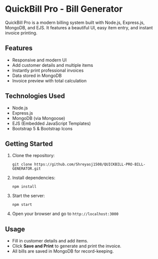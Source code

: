 # QuickBill Pro - Bill Generator

QuickBill Pro is a modern billing system built with Node.js, Express.js, MongoDB, and EJS. It features a beautiful UI, easy item entry, and instant invoice printing.

## Features
- Responsive and modern UI
- Add customer details and multiple items
- Instantly print professional invoices
- Data stored in MongoDB
- Invoice preview with total calculation

## Technologies Used
- Node.js
- Express.js
- MongoDB (via Mongoose)
- EJS (Embedded JavaScript Templates)
- Bootstrap 5 & Bootstrap Icons

## Getting Started
1. Clone the repository:
	```
	git clone https://github.com/Shreyasj1508/QUICKBILL-PRO-BILL-GENERATOR.git
	```
2. Install dependencies:
	```
	npm install
	```
3. Start the server:
	```
	npm start
	```
4. Open your browser and go to `http://localhost:3000`

## Usage
- Fill in customer details and add items.
- Click **Save and Print** to generate and print the invoice.
- All bills are saved in MongoDB for record-keeping.
